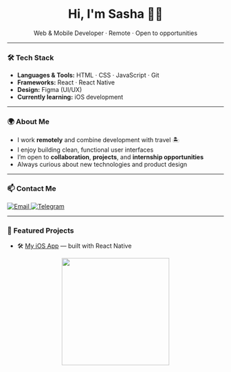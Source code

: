 <h1 align="center">Hi, I'm Sasha ✌🏼</h1>

<p align="center">
  Web & Mobile Developer · Remote · Open to opportunities
</p>

---

### 🛠 Tech Stack
- **Languages & Tools:** HTML · CSS · JavaScript · Git  
- **Frameworks:** React · React Native  
- **Design:** Figma (UI/UX)  
- **Currently learning:** iOS development

---

### 🌍 About Me
- I work **remotely** and combine development with travel 🏝  
- I enjoy building clean, functional user interfaces  
- I’m open to **collaboration**, **projects**, and **internship opportunities**  
- Always curious about new technologies and product design

---

### 📫 Contact Me

<p>
  <a href="mailto:your.email@kiri2lova.com">
    <img src="https://img.shields.io/badge/Email-D14836?style=for-the-badge&logo=gmail&logoColor=white" alt="Email"/>
  </a>
  <a href="https://t.me/thessunbeam">
    <img src="https://img.shields.io/badge/Telegram-2CA5E0?style=for-the-badge&logo=telegram&logoColor=white" alt="Telegram"/>
  </a>
<!--   <a href="https://www.linkedin.com/in/yourlinkedin">
    <img src="https://img.shields.io/badge/LinkedIn-0077B5?style=for-the-badge&logo=linkedin&logoColor=white" alt="LinkedIn"/>
  </a> -->
</p>

---

### 🧩 Featured Projects
- 🛠 [My iOS App](https://github.com/kirillovaaa/Focus) — built with React Native  

 
<div id="header" align="center">
  <img src="https://media.giphy.com/media/llJTYkKUtwckB0s2yk/giphy.gif" width="250"/>
</div>

